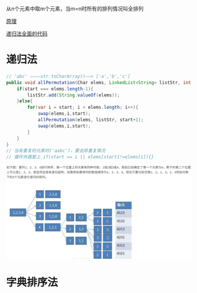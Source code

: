 从n个元素中取m个元素，当m=n时所有的排列情况叫全排列

[原理](https://blog.csdn.net/u013309870/article/details/68941284#commentBox)

[递归法全面的代码](https://www.cnblogs.com/hapjin/p/5757810.html)

# 递归法

```java
// 'abc' ————str.toCharArray()——> ['a','b','c']
public void allPermutation(Char elems, LinkedList<String> listStr, int start){
    if(start === elems.length-1){
        listStr.add(String.valueOf(elems));
    }else{
        for(var i = start; i < elems.length; i++){
            swap(elems,i,start);
            allPermutation(elems, listStr, start+1);
            swap(elems,i,start);
        }
    }
}
// 当有重复的元素时('aabc')，要去除重复情况
// 循环外面套上 if(start == i || elems[start]!=elems[i]){}
```

<div align='center'><img src='../图片资料/递归全排列.png'></div>


# 字典排序法